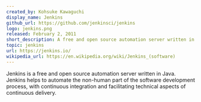 ```yaml
---
created_by: Kohsuke Kawaguchi
display_name: Jenkins
github_url: https://github.com/jenkinsci/jenkins
logo: jenkins.png
released: February 2, 2011
short_description: A free and open source automation server written in Java
topic: jenkins
url: https://jenkins.io/
wikipedia_url: https://en.wikipedia.org/wiki/Jenkins_(software)
---
```


Jenkins is a free and open source automation server written in Java. Jenkins helps to automate the non-human part of the software development process, with continuous integration and facilitating technical aspects of continuous delivery.
